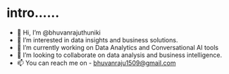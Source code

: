 # intro......

- 👋 Hi, I’m @bhuvanrajuthuniki
- 👀 I’m interested in data insights and business solutions.
- 🌱 I’m currently working on Data Analytics and Conversational AI tools
- 💞️ I’m looking to collaborate on data analysis and business intelligence.
- 📫 You can reach me on - bhuvanraju1509@gmail.com


